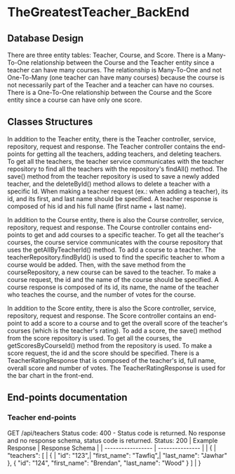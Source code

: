 # TheGreatestTeacher_BackEnd

## Database Design 
There are three entity tables: Teacher, Course, and Score.
There is a Many-To-One relationship between the Course and the Teacher entity since a teacher can have many courses.
The relationship is Many-To-One and not One-To-Many (one teacher can have many courses) because the course is not necessarily part of the Teacher and a teacher can have no courses.
There is a One-To-One relationship between the Course and the Score entity since a course can have only one score. 

## Classes Structures
In addition to the Teacher entity, there is the Teacher controller, service, repository, request and response.
The Teacher controller contains the end-points for getting all the teachers, adding teachers, and deleting teachers.
To get all the teachers, the teacher service communicates with the teacher repository to find all the teachers with the repository's findAll() method.
The save() method from the teacher repository is used to save a newly added teacher, and the deleteById() method allows to delete a teacher with a specific Id.
When making a teacher request (ex.: when adding a teacher), its id, and its first, and last name should be specified. A teacher response is composed of his id and his full name (first name + last name).

In addition to the Course entity, there is also the Course controller, service, repository, request and response.
The Course controller contains end-points to get and add courses to a specific teacher.
To get all the teacher's courses, the course service communicates with the course repository that uses the getAllByTeacherId() method. 
To add a course to a teacher. The teacherRepository.findById() is used to find the specific teacher to whom a course would be added. Then, with the save method from the courseRepository, a new course can be saved to the teacher.
To make a course request, the id and the name of the course should be specified. A course response is composed of its id, its name, the name of the teacher who teaches the course, and the number of votes for the course.

In addition to the Score entity, there is also the Score controller, service, repository, request and response.
The Score controller contains an end-point to add a score to a course and to get the overall score of the teacher's courses (which is the teacher's rating).
To add a score, the save() method from the score repository is used. To get all the courses, the getScoresByCourseId() method from the repository is used.
To make a score request, the id and the score should be specified. There is a TeacherRatingResponse that is composed of the teacher's id, full name, overall score and number of votes.
The TeacherRatingResponse is used for the bar chart in the front-end.

## End-points documentation
### Teacher end-points
GET /api/teachers
Status code: 400 - Status code is returned.
No response and no response schema, status code is returned.
Status: 200
| Example Response  | Response Schema |
| ----------------- | --------------- |
| {                 |                
    "teachers": [   |
        {           |
            "id": "123",|
            "first_name": "Tawfiq",|
            "last_name": "Jawhar"
        },
        {
            "id": "124",
            "first_name": "Brendan",
            "last_name": "Wood"
        }
    ]
| }
